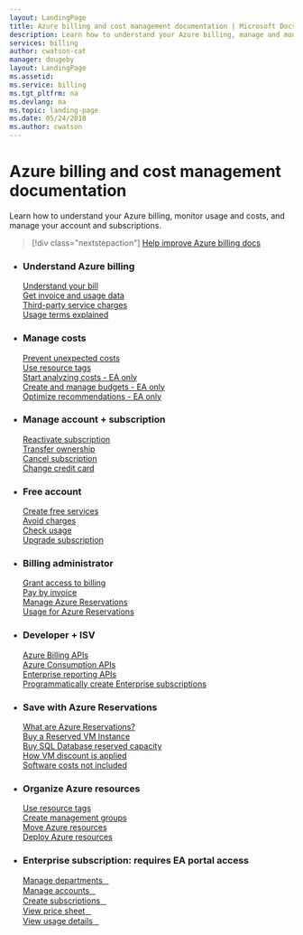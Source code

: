 ```yaml
---
layout: LandingPage
title: Azure billing and cost management documentation | Microsoft Docs
description: Learn how to understand your Azure billing, manage and monitor usage and costs, and manage your account and subscriptions. 
services: billing
author: cwatson-cat
manager: dougeby
layout: LandingPage
ms.assetid:	
ms.service: billing
ms.tgt_pltfrm: na
ms.devlang: na
ms.topic: landing-page
ms.date: 05/24/2018
ms.author: cwatson
---
```


# Azure billing and cost management documentation

Learn how to understand your Azure billing, monitor usage and costs, and manage your account and subscriptions.

> [!div class="nextstepaction"]
> [Help improve Azure billing docs](https://go.microsoft.com/fwlink/p/?linkid=2010091)

<ul class="panelContent cardsF">
    <li>
        <div class="cardSize">
            <div class="cardPadding">
                <div class="card">
                    <div class="cardText">
                        <h3>Understand Azure billing</h3>
                        <p>
                        <a href="/azure/billing/billing-understand-your-bill">Understand your bill</a><br/>
                        <a href="/azure/billing/billing-download-azure-invoice-daily-usage-date">Get invoice and usage data</a><br/>
                        <a href="/azure/billing/billing-understand-your-azure-marketplace-charges">Third-party service charges</a><br/>
                        <a href="/azure/billing/billing-understand-your-usage">Usage terms explained</a>
                        </p>
                    </div>
                </div>
            </div>
        </div>
    </li>
    <li>
        <div class="cardSize">
            <div class="cardPadding">
                <div class="card">
                    <div class="cardText">
                        <h3>Manage costs</h3>
                        <p>
                        <a href="/azure/billing/billing-getting-started">Prevent unexpected costs</a><br/>
                        <a href="/azure/azure-resource-manager/resource-group-using-tags?toc=/azure/billing/TOC.json">Use resource tags</a><br/>
                        <a href="/azure/cost-management/quick-acm-cost-analysis?toc=/azure/billing/TOC.json">Start analyzing costs - EA only</a><br/>
                        <a href="/azure/cost-management/tutorial-acm-create-budgets?toc=/azure/billing/TOC.json">Create and manage budgets - EA only</a><br/>
                        <a href="/azure/cost-management/tutorial-acm-opt-recommendations?toc=/azure/billing/TOC.json">Optimize recommendations - EA only</a>
                        </p>
                    </div>
                </div>
            </div>
        </div>
    </li>
    <li>
        <div class="cardSize">
            <div class="cardPadding">
                <div class="card">
                    <div class="cardText">
                        <h3>Manage account + subscription</h3>
                        <p>
                        <a href="/azure/billing/billing-subscription-become-disable">Reactivate subscription</a><br/>
                        <a href="/azure/billing/billing-subscription-transfer">Transfer ownership</a><br/>
                        <a href="/azure/billing/billing-how-to-cancel-azure-subscription">Cancel subscription</a><br/>
                        <a href="/azure/billing/billing-how-to-change-credit-card">Change credit card</a>
                        </p>
                    </div>
                </div>
            </div>
        </div>
    </li>
    <li>
        <div class="cardSize">
            <div class="cardPadding">
                <div class="card">
                    <div class="cardText">
                        <h3>Free account</h3>
                        <p>
                        <a href="/azure/billing/billing-create-free-services-included-free-account">Create free services</a><br/>
                        <a href="/azure/billing/billing-avoid-charges-free-account">Avoid charges</a><br/>
                        <a href="/azure/billing/billing-check-free-service-usage">Check usage</a><br/>
                        <a href="/azure/billing/billing-upgrade-azure-subscription">Upgrade subscription</a>
                        </p>
                    </div>
                </div>
            </div>
        </div>
    </li>
    <li>
        <div class="cardSize">
            <div class="cardPadding">
                <div class="card">
                    <div class="cardText">
                        <h3>Billing administrator</h3>
                        <p>
                        <a href="/azure/billing/billing-manage-access">Grant access to billing</a><br/>
                        <a href="/azure/billing/billing-how-to-pay-by-invoice">Pay by invoice</a><br/>
                        <a href="/azure/billing/billing-manage-reserved-vm-instance">Manage Azure Reservations</a><br/>
                        <a href="/azure/billing/billing-understand-reserved-instance-usage-ea">Usage for Azure Reservations</a>
                        </p>
                    </div>
                </div>
            </div>
        </div>
    </li>
    <li>
        <div class="cardSize">
            <div class="cardPadding">
                <div class="card">
                    <div class="cardText">
                        <h3>Developer + ISV</h3>
                        <p>
                        <a href="/azure/billing/billing-usage-rate-card-overview">Azure Billing APIs</a><br/>
                        <a href="/rest/api/consumption/">Azure Consumption APIs </a><br/>
                        <a href="/azure/billing/billing-enterprise-api">Enterprise reporting APIs</a><br/>
                        <a href="/azure/azure-resource-manager/programmatically-create-subscription?toc=/azure/billing/TOC.json">Programmatically create Enterprise subscriptions</a>                       
                        </p>
                    </div>
                </div>
            </div>
        </div>
    </li>
    <li>
        <div class="cardSize">
            <div class="cardPadding">
                <div class="card">
                    <div class="cardText">
                        <h3>Save with Azure Reservations</h3>
                        <p>
                        <a href="/azure/billing/billing-save-compute-costs-reservations">What are Azure Reservations?</a> <br/>
                        <a href="/azure/virtual-machines/windows/prepay-reserved-vm-instances?toc=/azure/billing/TOC.json">Buy a Reserved VM Instance</a><br/>
                        <a href="/azure/sql-database/sql-database-reserved-capacity?toc=/azure/billing/TOC.json">Buy SQL Database reserved capacity</a><br/>
                        <a href="/azure/billing/billing-understand-vm-reservation-charges">How VM discount is applied</a><br/>
                        <a href="/azure/billing/billing-reserved-instance-windows-software-costs">Software costs not included</a>
                        </p>
                    </div>
                </div>
            </div>
        </div>
    </li>
    <li>
        <div class="cardSize">
            <div class="cardPadding">
                <div class="card">
                    <div class="cardText">
                        <h3>Organize Azure resources</h3>
                        <p>
                        <a href="/azure/azure-resource-manager/resource-group-using-tags?toc=/azure/billing/TOC.json">Use resource tags</a><br/>
                        <a href="/azure/azure-resource-manager/management-groups-overview?toc=/azure/billing/TOC.json">Create management groups</a><br/>
                        <a href="/azure/azure-resource-manager/resource-group-move-resources?toc=/azure/billing/TOC.json">Move Azure resources</a><br/>
                        <a href="/azure/azure-resource-manager/resource-manager-cross-resource-group-deployment?toc=/azure/billing/TOC.json">Deploy Azure resources</a>
                        </p>
                    </div>
                </div>
            </div>
        </div>
    </li>
    <li>
        <div class="cardSize">
            <div class="cardPadding">
                <div class="card">
                    <div class="cardText">
                        <h3>Enterprise subscription: requires EA portal access</h3>
                        <style>.p-test:after { font-family: docons; content: "\E9D0";}</style>
                        <p>
                        <a class="p-test" href="https://ea.azure.com/helpdocs/createADepartment" data-linktype="external">Manage departments<span class="docon docon-navigate-external"></span></a>
                        <br>
                        <a class="p-test" href="https://ea.azure.com/helpdocs/addNewAccount" data-linktype="external">Manage accounts<span class="docon docon-navigate-external"></span></a>
                        <br>
                        <a class="p-test" href="https://ea.azure.com/helpdocs/createANewSubscription" data-linktype="external">Create subscriptions<span class="docon docon-navigate-external"></span></a>
                        <br>
                        <a class="p-test" href="https://ea.azure.com/helpdocs/viewPriceSheet" data-linktype="external">View price sheet<span class="docon docon-navigate-external"></span></a>
                        <br>
                        <a class="p-test" href="https://ea.azure.com/helpdocs/usageDetailReport" data-linktype="external">View usage details<span class="docon docon-navigate-external"></span></a>
                        </p>
                    </div>
                </div>
            </div>
        </div>
    </li>
    
</ul>
